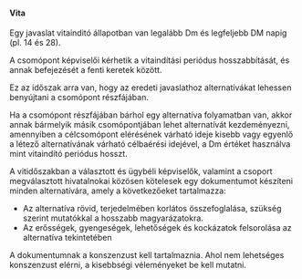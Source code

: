 #### Vita

Egy javaslat vitainditó állapotban van legalább Dm és legfeljebb DM napig \(pl. 14 és 28\).

A csomópont képviselői kérhetik a vitaindítási periódus hosszabbítását, és annak befejezését a fenti keretek között.

Ez az időszak arra van, hogy az eredeti javaslathoz alternatívákat lehessen benyújtani a csomópont részfájában.

Ha a csomópont részfájában bárhol egy alternatíva folyamatban van, akkor annak bármelyik másik csomópontjában lehet alternatívát kezdeményezni, amennyiben a célcsomópont elérésének várható ideje kisebb vagy egyenlő a létező alternatívának várható célbaérési idejével, a Dm értéket használva mint vitaindító periódus hosszt.

A vitidőszakban a választott és ügybéli képviselők, valamint a csoport megválasztott hivatalnokai közösen kötelesek egy dokumentumot készíteni minden alternatívára, amely a következőeket tartalmazza:

* Az alternatíva rövid, terjedelmében korlátos összefoglalása, szükség szerint mutatókkal a hosszabb magyarázatokra.
* Az erősségek, gyengeségek, lehetőségek és kockázatok felsorolása az alternatíva tekintetében

A dokumentumnak a konszenzust kell tartalmaznia. Ahol nem lehetséges konszenzust elérni, a kisebbségi véleményeket be kell mutatni.

